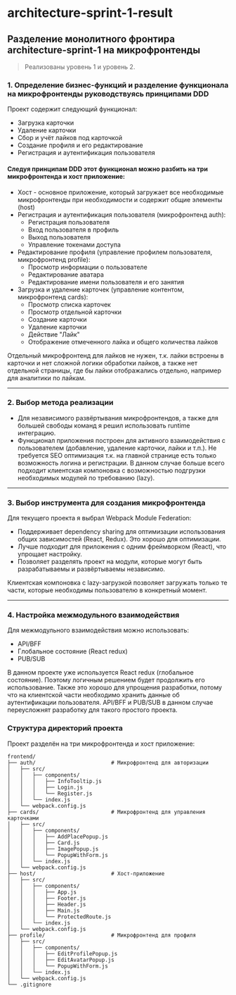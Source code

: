 # architecture-sprint-1-result

## Разделение монолитного фронтира architecture-sprint-1 на микрофронтенды
> Реализованы уровень 1 и уровень 2.
### 1. Определение бизнес-функций и разделение функционала на микрофронтенды руководствуясь принципами DDD
Проект содержит следующий функционал:
- Загрузка карточки
- Удаление карточки
- Сбор и учёт лайков под карточкой
- Создание профиля и его редактирование  
- Регистрация и аутентификация пользователя

#### Следуя принципам DDD этот функционал можно разбить на три микрофронтенда и хост приложение:
* Хост - основное приложение, который загружает все необходимые микрофронтенды при необходимости и содержит общие
элементы (host)
* Регистрация и аутентификация пользователя (микрофронтенд auth):
  - Регистрация пользователя
  - Вход пользователя в профиль
  - Выход пользователя
  - Управление токенами доступа
* Редактирование профиля (управление профилем пользователя, микрофронтенд profile):
  - Просмотр информации о пользователе
  - Редактирование аватара
  - Редактирование имени пользователя и его занятия
* Загрузка и удаление карточек (управление контентом, микрофронтенд cards):
  - Просмотр списка карточек
  - Просмотр отдельной карточки
  - Создание карточки
  - Удаление карточки
  - Действие "Лайк"
  - Отображение отмеченного лайка и общего количества лайков

Отдельный микрофронтенд для лайков не нужен, т.к. лайки встроены в карточки и нет сложной логики обработки лайков, а
также нет отдельной страницы, где бы лайки отображались отдельно, например для аналитики по лайкам.

---

### 2. Выбор метода реализации
- Для независимого развёртывания микрофронтендов, а также для большей свободы команд я решил использовать runtime
интеграцию.
- Функционал приложения построен для активного взаимодействия с пользователем (добавление, удаление карточки, лайки
и т.п.). Не требуется SEO оптимизация т.к. на главной странице есть только возможность логина и регистрации. В данном
случае больше всего подходит клиентская компоновка с возможностью подгрузки необходимых модулей по требованию (lazy).

---

### 3. Выбор инструмента для создания микрофронтенда
Для текущего проекта я выбрал Webpack Module Federation:
- Поддерживает dependency sharing для оптимизации использования общих зависимостей (React, Redux). Это хорошо для
оптимизации.
- Лучше подходит для приложения с одним фреймворком (React), что упрощает настройку.
- Позволяет разделять проект на модули, которые могут быть разрабатываемы и развёртываемы независимо.

Клиентская компоновка с lazy-загрузкой позволяет загружать только те части, которые необходимы пользователю в
конкретный момент.

---

### 4. Настройка межмодульного взаимодействия
Для межмодульного взаимодействия можно использовать:
- API/BFF
- Глобальное состояние (React redux)
- PUB/SUB  

В данном проекте уже используется React redux (глобальное состояние). Поэтому логичным решением будет продолжить его
использование. Также это хорошо для упрощения разработки, потому что на клиентской части необходимо хранить данные об
аутентификации пользователя. API/BFF и PUB/SUB в данном случае переусложнят разработку для такого простого проекта.

### Структура директорий проекта

Проект разделён на три микрофронтенда и хост приложение:

```
frontend/
├── auth/                        # Микрофронтенд для авторизации
│   ├── src/
│   │   ├── components/
│   │   │   ├── InfoTooltip.js
│   │   │   ├── Login.js
│   │   │   └── Register.js
│   │   └── index.js
│   └── webpack.config.js
├── cards/                       # Микрофронтенд для управления карточками
│   ├── src/
│   │   ├── components/
│   │   │   ├── AddPlacePopup.js
│   │   │   ├── Card.js
│   │   │   ├── ImagePopup.js
│   │   │   └── PopupWithForm.js
│   │   └── index.js
│   └── webpack.config.js
├── host/                        # Хост-приложение
│   ├── src/
│   │   ├── components/
│   │   │   ├── App.js
│   │   │   ├── Footer.js
│   │   │   ├── Header.js
│   │   │   ├── Main.js
│   │   │   └── ProtectedRoute.js
│   │   └── index.js
│   └── webpack.config.js
├── profile/                     # Микрофронтенд для профиля
│   ├── src/
│   │   ├── components/
│   │   │   ├── EditProfilePopup.js
│   │   │   ├── EditAvatarPopup.js
│   │   │   └── PopupWithForm.js
│   │   └── index.js
│   └── webpack.config.js
└── .gitignore
```